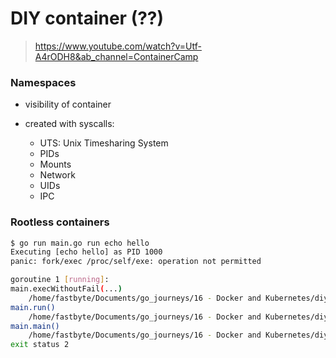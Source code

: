 # DIY container (??)

> https://www.youtube.com/watch?v=Utf-A4rODH8&ab_channel=ContainerCamp

### Namespaces

- visibility of container

- created with syscalls:
    - UTS: Unix Timesharing System
    - PIDs
    - Mounts
    - Network
    - UIDs
    - IPC

### Rootless containers

```bash
$ go run main.go run echo hello
Executing [echo hello] as PID 1000
panic: fork/exec /proc/self/exe: operation not permitted

goroutine 1 [running]:
main.execWithoutFail(...)
	/home/fastbyte/Documents/go_journeys/16 - Docker and Kubernetes/diy_container/main.go:50
main.run()
	/home/fastbyte/Documents/go_journeys/16 - Docker and Kubernetes/diy_container/main.go:33 +0x312
main.main()
	/home/fastbyte/Documents/go_journeys/16 - Docker and Kubernetes/diy_container/main.go:13 +0x4d
exit status 2
```

